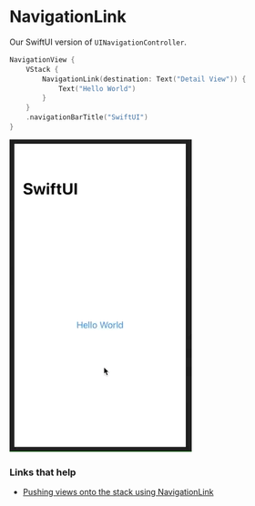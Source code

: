 # NavigationLink

Our SwiftUI version of `UINavigationController`.

```swift
NavigationView {
    VStack {
        NavigationLink(destination: Text("Detail View")) {
            Text("Hello World")
        }
    }
    .navigationBarTitle("SwiftUI")
}
```

![](images/demo.gif)

### Links that help

- [Pushing views onto the stack using NavigationLink](https://www.hackingwithswift.com/books/ios-swiftui/pushing-new-views-onto-the-stack-using-navigationlink)
